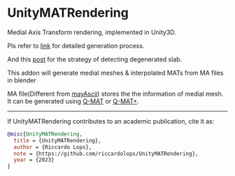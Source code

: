 # UnityMATRendering
Medial Axis Transform rendering, implemented in Unity3D.

Pls refer to [link](https://songshibo.github.io/2021/04/12/Medial-Axis-Transform-Mesh-Generation/) for detailed generation process.

And this [post](https://songshibo.github.io/2022/01/04/Updates-for-blender-mat-addon/) for the strategy of detecting degenerated slab.

This addon will generate medial meshes & interpolated MATs from MA files in blender

MA file(Different from [mayAscii](https://download.autodesk.com/us/maya/2011help/index.html?url=./files/Maya_ASCII_file_format.htm,topicNumber=d0e702047)) stores the the information of medial mesh. It can be generated using [Q-MAT](https://binwangthss.github.io/qmat/qmat.html) or [Q-MAT+](https://personal.utdallas.edu/~xguo/GMP2019.pdf).

---
If UnityMATRendering contributes to an academic publication, cite it as:

```bib
@misc{UnityMATRendering,
  title = {UnityMATRendering},
  author = {Riccardo Lops},
  note = {https://github.com/riccardolops/UnityMATRendering},
  year = {2023}
}
```